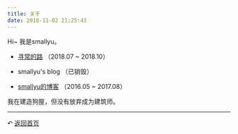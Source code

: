 ```yaml
---
title: 关于
date: 2018-11-02 21:25:43
---
```


Hi~ 我是smallyu。

- [寻常的路](https://www.yuque.com/smallyu/summary) （2018.07 ~ 2018.10）

- smallyu's blog （已销毁）

- [smallyu的博客](http://oldblog.smallyu.net/) （2016.05 ~ 2017.08）

我在建造狗屋，但没有放弃成为建筑师。

---

↶ [返回首页](/) 
